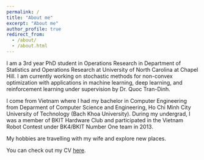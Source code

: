 ```yaml
---
permalink: /
title: "About me"
excerpt: "About me"
author_profile: true
redirect_from: 
  - /about/
  - /about.html
---
```


I am a 3rd year PhD student in Operations Research in Department of Statistics and Operations Research at University of North Carolina at Chapel Hill. I am currently working on stochastic methods for non-convex optimization with applications in machine learning, deep learning, and reinforcement learning under supervision by Dr. Quoc Tran-Dinh.

I come from Vietnam where I had my bachelor in Computer Engineering from Deparment of Computer Science and Engineering, Ho Chi Minh City University of Technology (Bach Khoa University). During my undergrad, I was a member of BKIT Hardware Club and participated in the Vietnam Robot Contest under BK4/BKIT Number One team in 2013.

My hobbies are travelling with my wife and explore new places.

You can check out my CV <a href="../files/NhanPhamCV.pdf" target="_blank">here</a>.

